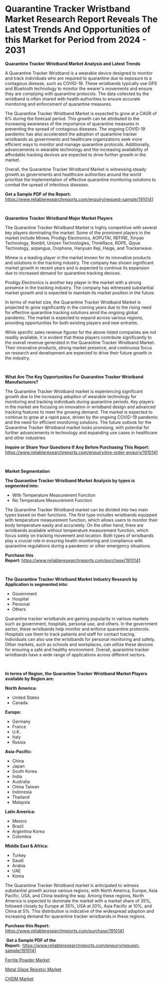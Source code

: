 <p><h1>Quarantine Tracker Wristband Market Research Report Reveals The Latest Trends And Opportunities of this Market for Period from 2024 - 2031</h1></p><p><strong>Quarantine Tracker Wristband Market Analysis and Latest Trends</strong></p>
<p><p>A Quarantine Tracker Wristband is a wearable device designed to monitor and track individuals who are required to quarantine due to exposure to a contagious disease, such as COVID-19. These wristbands typically use GPS and Bluetooth technology to monitor the wearer's movements and ensure they are complying with quarantine protocols. The data collected by the wristband is often shared with health authorities to ensure accurate monitoring and enforcement of quarantine measures.</p><p>The Quarantine Tracker Wristband Market is expected to grow at a CAGR of 6% during the forecast period. This growth can be attributed to the increasing awareness of the importance of quarantine measures in preventing the spread of contagious diseases. The ongoing COVID-19 pandemic has also accelerated the adoption of quarantine tracker wristbands as governments and healthcare organizations seek more efficient ways to monitor and manage quarantine protocols. Additionally, advancements in wearable technology and the increasing availability of affordable tracking devices are expected to drive further growth in the market.</p><p>Overall, the Quarantine Tracker Wristband Market is witnessing steady growth as governments and healthcare authorities around the world prioritize the implementation of effective quarantine monitoring solutions to combat the spread of infectious diseases.</p></p>
<p><strong>Get a Sample PDF of the Report:&nbsp;</strong> <a href="https://www.reliableresearchreports.com/enquiry/request-sample/1910141">https://www.reliableresearchreports.com/enquiry/request-sample/1910141</a></p>
<p>&nbsp;</p>
<p><strong>Quarantine Tracker Wristband Major Market Players</strong></p>
<p><p>The Quarantine Tracker Wristband Market is highly competitive with several key players dominating the market. Some of the prominent players in the market include Minew, Prodigy Electronics, AOPUTAI, REFINE, Xinyao Technology, Rombit, Unizen Technologies, ThinkRace, ROPE, Qiyue Technology, aiqiangua, Oviphone, Hanyuan Keji, Haige, and Trackerwave.</p><p>Minew is a leading player in the market known for its innovative products and solutions in the tracking industry. The company has shown significant market growth in recent years and is expected to continue its expansion due to increased demand for quarantine tracking devices. </p><p>Prodigy Electronics is another key player in the market with a strong presence in the tracking industry. The company has witnessed substantial market growth and is expected to maintain its market position in the future.</p><p>In terms of market size, the Quarantine Tracker Wristband Market is projected to grow significantly in the coming years due to the rising need for effective quarantine tracking solutions amid the ongoing global pandemic. The market is expected to expand across various regions, providing opportunities for both existing players and new entrants.</p><p>While specific sales revenue figures for the above-listed companies are not readily available, it is evident that these players contribute significantly to the overall revenue generated in the Quarantine Tracker Wristband Market. Their innovative products, strong market presence, and continuous focus on research and development are expected to drive their future growth in the industry.</p></p>
<p>&nbsp;</p>
<p><strong>What Are The Key Opportunities For Quarantine Tracker Wristband Manufacturers?</strong></p>
<p><p>The Quarantine Tracker Wristband market is experiencing significant growth due to the increasing adoption of wearable technology for monitoring and tracking individuals during quarantine periods. Key players in the market are focusing on innovation in wristband design and advanced tracking features to meet the growing demand. The market is expected to continue to grow at a rapid pace, driven by the ongoing COVID-19 pandemic and the need for efficient monitoring solutions. The future outlook for the Quarantine Tracker Wristband market looks promising, with potential for further advancements in technology and expanding use cases in healthcare and other industries.</p></p>
<p><strong>Inquire or Share Your Questions If Any Before Purchasing This Report:</strong> <a href="https://www.reliableresearchreports.com/enquiry/pre-order-enquiry/1910141">https://www.reliableresearchreports.com/enquiry/pre-order-enquiry/1910141</a></p>
<p>&nbsp;</p>
<p><strong>Market Segmentation</strong></p>
<p><strong>The Quarantine Tracker Wristband Market Analysis by types is segmented into:</strong></p>
<p><ul><li>With Temperature Measurement Function</li><li>No Temperature Measurement Function</li></ul></p>
<p><p>The Quarantine Tracker Wristband market can be divided into two main types based on their functions. The first type includes wristbands equipped with temperature measurement function, which allows users to monitor their body temperature easily and accurately. On the other hand, there are wristbands available without temperature measurement function, which focus solely on tracking movement and location. Both types of wristbands play a crucial role in ensuring health monitoring and compliance with quarantine regulations during a pandemic or other emergency situations.</p></p>
<p><strong>Purchase this Report:&nbsp;</strong><a href="https://www.reliableresearchreports.com/purchase/1910141">https://www.reliableresearchreports.com/purchase/1910141</a></p>
<p>&nbsp;</p>
<p><strong>The Quarantine Tracker Wristband Market Industry Research by Application is segmented into:</strong></p>
<p><ul><li>Government</li><li>Hospital</li><li>Personal</li><li>Others</li></ul></p>
<p><p>Quarantine tracker wristbands are gaining popularity in various markets such as government, hospitals, personal use, and others. In the government sector, these wristbands help monitor and enforce quarantine protocols. Hospitals use them to track patients and staff for contact tracing. Individuals can also use the wristbands for personal monitoring and safety. Other markets, such as schools and workplaces, can utilize these devices for ensuring a safe and healthy environment. Overall, quarantine tracker wristbands have a wide range of applications across different sectors.</p></p>
<p>&nbsp;</p>
<p><strong>In terms of Region, the Quarantine Tracker Wristband Market Players available by Region are:</strong></p>
<p>
    <p> <strong> North America: </strong>
        <ul>
            <li>United States</li>
            <li>Canada</li>
        </ul>
        </p> 
    <p> <strong> Europe: </strong>
        <ul>
            <li>Germany</li>
            <li>France</li>
            <li>U.K.</li>
            <li>Italy</li>
            <li>Russia</li>
        </ul>
        </p> 
    <p> <strong> Asia-Pacific: </strong>
        <ul>
            <li>China</li>
            <li>Japan</li>
            <li>South Korea</li>
            <li>India</li>
            <li>Australia</li>
            <li>China Taiwan</li>
            <li>Indonesia</li>
            <li>Thailand</li>
            <li>Malaysia</li>
        </ul>
        </p> 
    <p> <strong> Latin America: </strong>
        <ul>
            <li>Mexico</li>
            <li>Brazil</li>
            <li>Argentina Korea</li>
            <li>Colombia</li>
        </ul>
        </p> 
    <p> <strong> Middle East & Africa: </strong>
        <ul>
            <li>Turkey</li>
            <li>Saudi</li>
            <li>Arabia</li>
            <li>UAE</li>
            <li>Korea</li>
        </ul>
    </p>
    </p>
<p><p>The Quarantine Tracker Wristband market is anticipated to witness substantial growth across various regions, with North America, Europe, Asia Pacific, USA, and China leading the way. Among these regions, North America is expected to dominate the market with a market share of 35%, followed closely by Europe at 30%, USA at 20%, Asia Pacific at 10%, and China at 5%. This distribution is indicative of the widespread adoption and increasing demand for quarantine tracker wristbands in these regions.</p></p>
<p><strong>Purchase this Report: </strong><a href="https://www.reliableresearchreports.com/purchase/1910141">https://www.reliableresearchreports.com/purchase/1910141</a></p>
<p>&nbsp;<strong>Get a Sample PDF of the Report:&nbsp;&nbsp;</strong><a href="https://www.reliableresearchreports.com/enquiry/request-sample/1910141">https://www.reliableresearchreports.com/enquiry/request-sample/1910141</a></p>
<p><strong></strong></p>
<p><p><a href="https://full-wildebeest-80b.notion.site/Ferrite-Powder-Market-Size-Market-Share-and-Global-Market-Analysis-Report-2024-2031-7be660f56ea24f22adbebe3f49d48653">Ferrite Powder Market</a></p><p><a href="https://github.com/mbisetmhermsr/Market-Research-Report-List-1/blob/main/metal-glaze-resistor-market.md">Metal Glaze Resistor Market</a></p><p><a href="https://pretty-mail-caf.notion.site/CHDM-Market-A-Comprehensive-Report-of-its-Market-Share-Growth-Trends-2024-2031-395f295a48fb49afbe8e1a189bae39c0">CHDM Market</a></p></p>